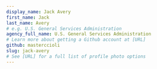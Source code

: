 ```yaml
---
display_name: Jack Avery
first_name: Jack
last_name: Avery
# e.g. U.S. General Services Administration
agency_full_name: U.S. General Services Administration
# Learn more about getting a Github account at [URL]
github: masterccioli
slug: jack-avery
# See [URL] for a full list of profile photo options
---
```

